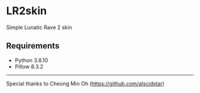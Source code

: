 # LR2skin
Simple Lunatic Rave 2 skin

## Requirements

* Python 3.8.10
* Pillow 8.3.2

---

Special thanks to Cheong Min Oh (https://github.com/alscjdstar)
